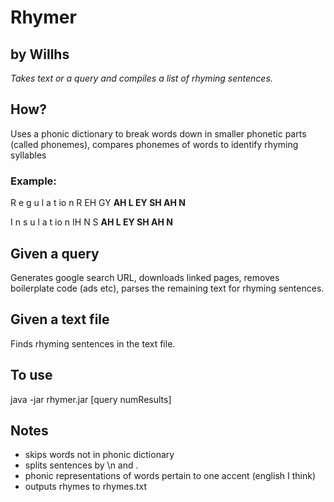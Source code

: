 # Rhymer
## by Willhs
*Takes text or a query and compiles a list of rhyming sentences.*

## How?
Uses a phonic dictionary to break words down in smaller phonetic parts (called phonemes), compares phonemes of words to identify rhyming syllables
### Example:
R e  g  u  l a  t  io n
R EH GY **AH L EY SH AH N**

I  n s u  l a  t  io n
IH N S **AH L EY SH AH N**
## Given a query
Generates google search URL, downloads linked pages, removes boilerplate code (ads etc), parses the remaining text for rhyming sentences.
## Given a text file
Finds rhyming sentences in the text file.

## To use
java -jar rhymer.jar [query numResults]

## Notes
- skips words not in phonic dictionary
- splits sentences by \n and .
- phonic representations of words pertain to one accent (english I think)
- outputs rhymes to rhymes.txt
